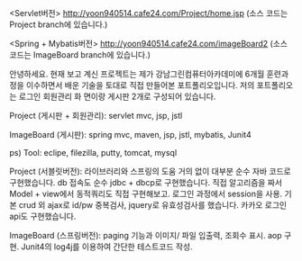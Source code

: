 

<Servlet버전>
http://yoon940514.cafe24.com/Project/home.jsp (소스 코드는 Project branch에 있습니다.)

<Spring + Mybatis버전>
http://yoon940514.cafe24.com/imageBoard2 (소스 코드는 ImageBoard branch에 있습니다.)

안녕하세요. 현재 보고 계신 프로젝트는 제가 강남그린컴퓨터아카데미에 6개월 훈련과정을 이수하면서 배운 기술을 토대로 직접 만들어본 포트폴리오입니다. 저의 포트폴리오는 로그인 회원관리 화
면이랑 게시판 2개로 구성되어 있습니다.

Project (게시판 + 회원관리): servlet mvc, jsp, jstl

ImageBoard (게시판): spring mvc, maven, jsp, jstl, mybatis, Junit4

ps) Tool: eclipe, filezilla, putty, tomcat, mysql

Project (서블릿버전): 라이브러리와 스프링의 도움 거의 없이 대부분 순수 자바 코드로 구현했습니다. db 접속도 순수 jdbc + dbcp로 구현했습니다. 직접 알고리즘을 짜서 Model + view에서 동적쿼리도 직접 구현해보고. 로그인 과정에서 session을 사용. 기본 crud 외 ajax로 id/pw 중복검사, jquery로 유효성검사를 했습니다. 카카오 로그인 api도 구현했습니다.

ImageBoard (스프링버전): paging 기능과 이미지/ 파일 입출력, 조회수 표시. aop 구현. Junit4의 log4j를 이용하여 간단한 테스트코드 작성.

